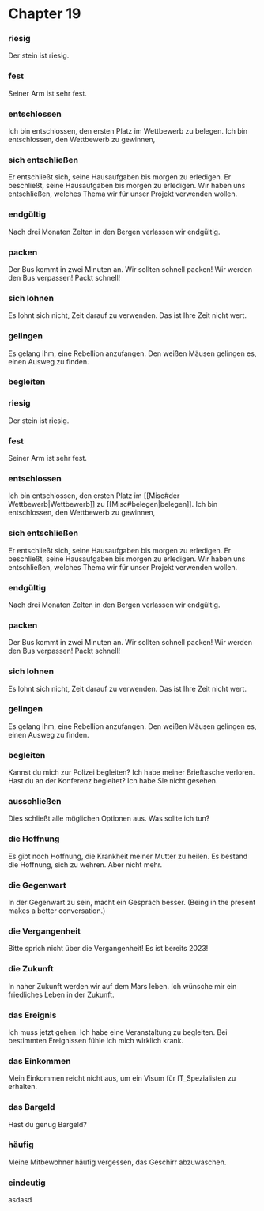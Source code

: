 # Chapter 19

### riesig

Der stein ist riesig.

### fest

Seiner Arm ist sehr fest.

### entschlossen

Ich bin entschlossen, den ersten Platz im Wettbewerb zu belegen.
Ich bin entschlossen, den Wettbewerb zu gewinnen,

### sich entschließen

Er entschließt sich, seine Hausaufgaben bis morgen zu erledigen.
Er beschließt, seine Hausaufgaben bis morgen zu erledigen.
Wir haben uns entschließen, welches Thema wir für unser Projekt verwenden wollen.

### endgültig

Nach drei Monaten Zelten in den Bergen verlassen wir endgültig.

### packen

Der Bus kommt in zwei Minuten an. Wir sollten schnell packen!
Wir werden den Bus verpassen! Packt schnell!

### sich lohnen

Es lohnt sich nicht, Zeit darauf zu verwenden.
Das ist Ihre Zeit nicht wert.

### gelingen

Es gelang ihm, eine Rebellion anzufangen.
Den weißen Mäusen gelingen es, einen Ausweg zu finden.

### begleiten

### riesig

Der stein ist riesig.

### fest

Seiner Arm ist sehr fest.

### entschlossen

Ich bin entschlossen, den ersten Platz im [[Misc#der Wettbewerb|Wettbewerb]] zu [[Misc#belegen|belegen]].
Ich bin entschlossen, den Wettbewerb zu gewinnen,

### sich entschließen

Er entschließt sich, seine Hausaufgaben bis morgen zu erledigen.
Er beschließt, seine Hausaufgaben bis morgen zu erledigen.
Wir haben uns entschließen, welches Thema wir für unser Projekt verwenden wollen.

### endgültig

Nach drei Monaten Zelten in den Bergen verlassen wir endgültig.

### packen

Der Bus kommt in zwei Minuten an. Wir sollten schnell packen!
Wir werden den Bus verpassen! Packt schnell!

### sich lohnen

Es lohnt sich nicht, Zeit darauf zu verwenden.
Das ist Ihre Zeit nicht wert.

### gelingen

Es gelang ihm, eine Rebellion anzufangen.
Den weißen Mäusen gelingen es, einen Ausweg zu finden.

### begleiten

Kannst du mich zur Polizei begleiten? Ich habe meiner Brieftasche verloren.
Hast du an der Konferenz begleitet? Ich habe Sie nicht gesehen.

### ausschließen

Dies schließt alle möglichen Optionen aus. Was sollte ich tun?

### die Hoffnung

Es gibt noch Hoffnung, die Krankheit meiner Mutter zu heilen.
Es bestand die Hoffnung, sich zu wehren. Aber nicht mehr.

### die Gegenwart

In der Gegenwart zu sein, macht ein Gespräch besser.
(Being in the present makes a better conversation.)

### die Vergangenheit

Bitte sprich nicht über die Vergangenheit! Es ist bereits 2023!

### die Zukunft

In naher Zukunft werden wir auf dem Mars leben.
Ich wünsche mir ein friedliches Leben in der Zukunft.

### das Ereignis

Ich muss jetzt gehen. Ich habe eine Veranstaltung zu begleiten.
Bei bestimmten Ereignissen fühle ich mich wirklich krank.

### das Einkommen

Mein Einkommen reicht nicht aus, um ein Visum für IT_Spezialisten zu erhalten.

### das Bargeld

Hast du genug Bargeld?

### häufig

Meine Mitbewohner häufig vergessen, das Geschirr abzuwaschen.

### eindeutig

asdasd
